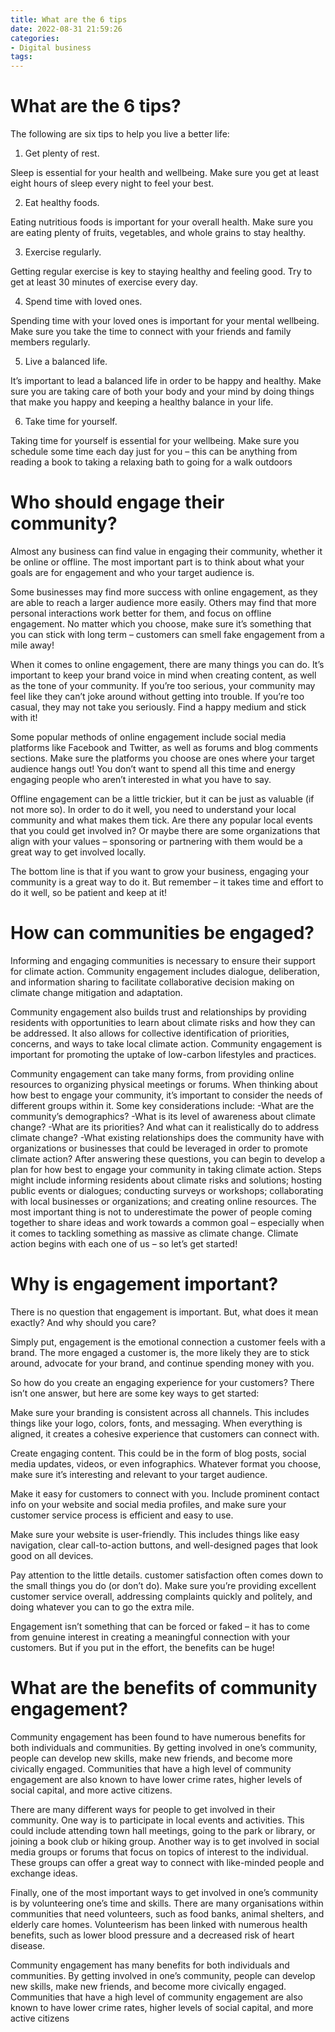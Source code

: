 ```yaml
---
title: What are the 6 tips 
date: 2022-08-31 21:59:26
categories:
- Digital business
tags:
---
```



#  What are the 6 tips? 

The following are six tips to help you live a better life:

1. Get plenty of rest.

Sleep is essential for your health and wellbeing. Make sure you get at least eight hours of sleep every night to feel your best.

2. Eat healthy foods.

Eating nutritious foods is important for your overall health. Make sure you are eating plenty of fruits, vegetables, and whole grains to stay healthy.

3. Exercise regularly.

Getting regular exercise is key to staying healthy and feeling good. Try to get at least 30 minutes of exercise every day.

4. Spend time with loved ones.

 Spending time with your loved ones is important for your mental wellbeing. Make sure you take the time to connect with your friends and family members regularly.

5. Live a balanced life.

It’s important to lead a balanced life in order to be happy and healthy. Make sure you are taking care of both your body and your mind by doing things that make you happy and keeping a healthy balance in your life.

6. Take time for yourself.

Taking time for yourself is essential for your wellbeing. Make sure you schedule some time each day just for you – this can be anything from reading a book to taking a relaxing bath to going for a walk outdoors

#  Who should engage their community? 

Almost any business can find value in engaging their community, whether it be online or offline. The most important part is to think about what your goals are for engagement and who your target audience is.

Some businesses may find more success with online engagement, as they are able to reach a larger audience more easily. Others may find that more personal interactions work better for them, and focus on offline engagement. No matter which you choose, make sure it’s something that you can stick with long term – customers can smell fake engagement from a mile away!

When it comes to online engagement, there are many things you can do. It’s important to keep your brand voice in mind when creating content, as well as the tone of your community. If you’re too serious, your community may feel like they can’t joke around without getting into trouble. If you’re too casual, they may not take you seriously. Find a happy medium and stick with it!

Some popular methods of online engagement include social media platforms like Facebook and Twitter, as well as forums and blog comments sections. Make sure the platforms you choose are ones where your target audience hangs out! You don’t want to spend all this time and energy engaging people who aren’t interested in what you have to say.

Offline engagement can be a little trickier, but it can be just as valuable (if not more so). In order to do it well, you need to understand your local community and what makes them tick. Are there any popular local events that you could get involved in? Or maybe there are some organizations that align with your values – sponsoring or partnering with them would be a great way to get involved locally.

The bottom line is that if you want to grow your business, engaging your community is a great way to do it. But remember – it takes time and effort to do it well, so be patient and keep at it!

#  How can communities be engaged? 
Informing and engaging communities is necessary to ensure their support for climate action. Community engagement includes dialogue, deliberation, and information sharing to facilitate collaborative decision making on climate change mitigation and adaptation. 

Community engagement also builds trust and relationships by providing residents with opportunities to learn about climate risks and how they can be addressed. It also allows for collective identification of priorities, concerns, and ways to take local climate action. Community engagement is important for promoting the uptake of low-carbon lifestyles and practices.

Community engagement can take many forms, from providing online resources to organizing physical meetings or forums. When thinking about how best to engage your community, it’s important to consider the needs of different groups within it. Some key considerations include:
-What are the community’s demographics?
-What is its level of awareness about climate change? 
-What are its priorities? And what can it realistically do to address climate change? 
-What existing relationships does the community have with organizations or businesses that could be leveraged in order to promote climate action? 
After answering these questions, you can begin to develop a plan for how best to engage your community in taking climate action. Steps might include informing residents about climate risks and solutions; hosting public events or dialogues; conducting surveys or workshops; collaborating with local businesses or organizations; and creating online resources. 
The most important thing is not to underestimate the power of people coming together to share ideas and work towards a common goal – especially when it comes to tackling something as massive as climate change. Climate action begins with each one of us – so let’s get started!

#  Why is engagement important? 

There is no question that engagement is important. But, what does it mean exactly? And why should you care? 

Simply put, engagement is the emotional connection a customer feels with a brand. The more engaged a customer is, the more likely they are to stick around, advocate for your brand, and continue spending money with you. 

So how do you create an engaging experience for your customers? There isn’t one answer, but here are some key ways to get started: 

Make sure your branding is consistent across all channels. This includes things like your logo, colors, fonts, and messaging. When everything is aligned, it creates a cohesive experience that customers can connect with. 

Create engaging content. This could be in the form of blog posts, social media updates, videos, or even infographics. Whatever format you choose, make sure it’s interesting and relevant to your target audience. 

Make it easy for customers to connect with you. Include prominent contact info on your website and social media profiles, and make sure your customer service process is efficient and easy to use. 

Make sure your website is user-friendly. This includes things like easy navigation, clear call-to-action buttons, and well-designed pages that look good on all devices. 

Pay attention to the little details. customer satisfaction often comes down to the small things you do (or don’t do). Make sure you’re providing excellent customer service overall, addressing complaints quickly and politely, and doing whatever you can to go the extra mile. 

Engagement isn’t something that can be forced or faked – it has to come from genuine interest in creating a meaningful connection with your customers. But if you put in the effort, the benefits can be huge!

#  What are the benefits of community engagement?

Community engagement has been found to have numerous benefits for both individuals and communities. By getting involved in one’s community, people can develop new skills, make new friends, and become more civically engaged. Communities that have a high level of community engagement are also known to have lower crime rates, higher levels of social capital, and more active citizens.

There are many different ways for people to get involved in their community. One way is to participate in local events and activities. This could include attending town hall meetings, going to the park or library, or joining a book club or hiking group. Another way is to get involved in social media groups or forums that focus on topics of interest to the individual. These groups can offer a great way to connect with like-minded people and exchange ideas.

Finally, one of the most important ways to get involved in one’s community is by volunteering one’s time and skills. There are many organisations within communities that need volunteers, such as food banks, animal shelters, and elderly care homes. Volunteerism has been linked with numerous health benefits, such as lower blood pressure and a decreased risk of heart disease.

Community engagement has many benefits for both individuals and communities. By getting involved in one’s community, people can develop new skills, make new friends, and become more civically engaged. Communities that have a high level of community engagement are also known to have lower crime rates, higher levels of social capital, and more active citizens